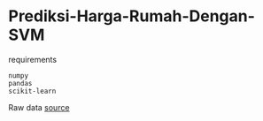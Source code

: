 # Prediksi-Harga-Rumah-Dengan-SVM


requirements
```
numpy
pandas
scikit-learn
```

Raw data [source](https://www.kaggle.com/shivachandel/kc-house-data)
